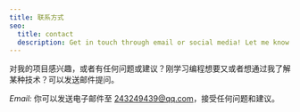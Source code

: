 ```yaml
---
title: 联系方式
seo:
  title: contact
  description: Get in touch through email or social media! Let me know how I can help.
---
```


对我的项目感兴趣，或者有任何问题或建议？刚学习编程想要又或者想通过我了解某种技术？可以发送邮件提问。

_Email:_
你可以发送电子邮件至 [243249439@qq.com](mailto:243249439@qq.com)，接受任何问题和建议。
